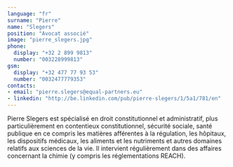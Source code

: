 ```yaml
---
language: "fr"
surname: "Pierre"
name: "Slegers"
position: "Avocat associé"
image: "pierre_slegers.jpg"
phone:
  display: "+32 2 899 9813"
  number: "003228999813"
gsm:
  display: "+32 477 77 93 53"
  number: "0032477779353"
contacts:
- email: "pierre.slegers@equal-partners.eu"
- linkedin: "http://be.linkedin.com/pub/pierre-slegers/1/5a1/781/en"
---
```

Pierre Slegers est spécialisé en droit constitutionnel et administratif, plus particulièrement en contentieux constitutionnel, sécurité sociale, santé publique en ce compris les matières afférentes à la régulation, les hôpitaux, les dispositifs médicaux, les aliments et les nutriments et autres domaines relatifs aux sciences de la vie. Il intervient régulièrement dans des affaires concernant la chimie (y compris les réglementations REACH).